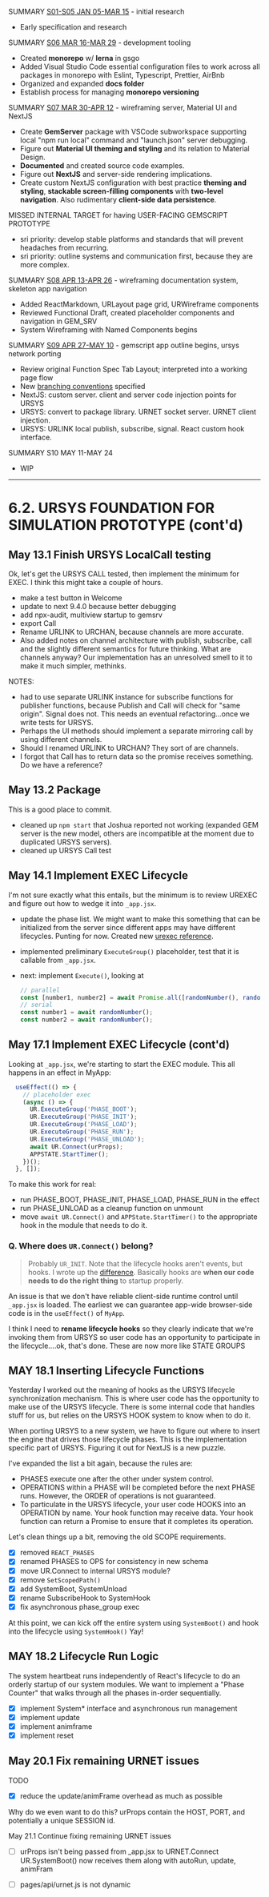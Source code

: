 SUMMARY [S01-S05 JAN 05-MAR 15](00-dev-archives/sprint-01-05.md) - initial research

* Early specification and research

SUMMARY [S06 MAR 16-MAR 29](00-dev-archives/sprint-06.md) - development tooling

* Created **monorepo** w/ **lerna** in gsgo
* Added Visual Studio Code essential configuration files to work across all packages in monorepo with Eslint, Typescript, Prettier, AirBnb
* Organized and expanded **docs folder**
* Establish process for managing **monorepo versioning**

SUMMARY [S07 MAR 30-APR 12](00-dev-archives/sprint-07.md) - wireframing server, Material UI and NextJS

* Create **GemServer** package with VSCode subworkspace supporting local "npm run local" command and "launch.json" server debugging.
* Figure out **Material UI theming and styling** and its relation to Material Design. 
* **Documented** and created source code examples.
* Figure out **NextJS** and server-side rendering implications.
* Create custom NextJS configuration with best practice **theming and styling**, **stackable  screen-filling components** with **two-level navigation**. Also rudimentary **client-side data persistence**.

MISSED INTERNAL TARGET for having USER-FACING GEMSCRIPT PROTOTYPE

* sri priority: develop stable platforms and standards that will prevent headaches from recurring.
* sri priority: outline systems and communication first, because they are more complex.

SUMMARY [S08 APR 13-APR 26](00-dev-archives/sprint-08.md) - wireframing documentation system, skeleton app navigation

* Added ReactMarkdown, URLayout page grid, URWireframe components
* Reviewed Functional Draft, created placeholder components and navigation in GEM_SRV
* System Wireframing with Named Components begins

SUMMARY [S09 APR 27-MAY 10](00-dev-archives/sprint-09.md) - gemscript app outline begins, ursys network porting

* Review original Function Spec Tab Layout; interpreted into a working page flow
* New [branching conventions](20-tooling/21-branch-flow.md) specified
* NextJS: custom server. client and server code injection points for URSYS
* URSYS: convert to package library. URNET socket server. URNET client injection.
* URSYS: URLINK local publish, subscribe, signal. React custom hook interface.

SUMMARY S10 MAY 11-MAY 24

* WIP

---

# 6.2. URSYS FOUNDATION FOR SIMULATION PROTOTYPE (cont'd)

## May 13.1 Finish URSYS LocalCall testing

Ok, let's get the URSYS CALL tested, then implement the minimum for EXEC. I think this might take a couple of hours.

* make a test button in Welcome
* update to next 9.4.0 because better debugging
* add npx-audit, multiview startup to gemsrv
* export Call
* Rename URLINK to URCHAN, because channels are more accurate. 
* Also added notes on channel architecture with publish, subscribe, call and the slightly different semantics for future thinking. What are channels anyway? Our implementation has an unresolved smell to it to make it much simpler, methinks.

NOTES:

* had to use separate URLINK instance for subscribe functions for publisher functions, because Publish and Call will check for "same origin". Signal does not. This needs an eventual refactoring...once we write tests for URSYS.
* Perhaps the UI methods should implement a separate mirroring call by using different channels.
* Should I renamed URLINK to URCHAN? They sort of are channels. 
* I forgot that Call has to return data so the promise receives something. Do we have a reference?

## May 13.2 Package

This is a good place to commit. 

* cleaned up `npm start` that Joshua reported not working (expanded GEM server is the new model, others are incompatible at the moment due to duplicated URSYS servers).
* cleaned up URSYS Call test

## May 14.1 Implement EXEC Lifecycle

I'm not sure exactly what this entails, but the minimum is to review UREXEC and figure out how to wedge it into `_app.jsx`. 

* update the phase list. We might want to make this something that can be initialized from the server since different apps may have different lifecycles. Punting for now. Created new [urexec reference](01-architecture/02-urexec.md). 

* implemented preliminary `ExecuteGroup()` placeholder, test that it is callable from `_app.jsx`.

* next: implement `Execute()`, looking at

  ```js
  // parallel
  const [number1, number2] = await Promise.all([randomNumber(), randomNumber()]);
  // serial
  const number1 = await randomNumber();
  const number2 = await randomNumber();
  ```


## May 17.1 Implement EXEC Lifecycle (cont'd)

Looking at `_app.jsx`, we're starting to start the EXEC module. This all happens in an effect in MyApp:

```js
  useEffect(() => {
    // placeholder exec
    (async () => {
      UR.ExecuteGroup('PHASE_BOOT');
      UR.ExecuteGroup('PHASE_INIT');
      UR.ExecuteGroup('PHASE_LOAD');
      UR.ExecuteGroup('PHASE_RUN');
      UR.ExecuteGroup('PHASE_UNLOAD');
      await UR.Connect(urProps);
      APPSTATE.StartTimer();
    })();
  }, []);
```

To make this work for real:

* run PHASE_BOOT, PHASE_INIT, PHASE_LOAD, PHASE_RUN in the effect
* run PHASE_UNLOAD as a cleanup function on unmount
* move `await UR.Connect()` and `APPState.StartTimer()` to the appropriate hook in the module that needs to do it.

### **Q. Where does `UR.Connect()` belong?**

>  Probably `UR_INIT`. Note that the lifecycle hooks aren't events, but hooks. I wrote up the [difference](01-architecture/02-asynch.md). Basically hooks are **when our code needs to do the right thing** to startup properly.

An issue is that we don't have reliable client-side runtime control until `_app.jsx` is loaded. The earliest we can guarantee app-wide browser-side code is in the `useEffect()` of `MyApp`. 

I think I need to **rename lifecycle hooks** so they clearly indicate that we're invoking them from URSYS so user code has an opportunity to participate in the lifecycle....ok, that's done. These are now more like STATE GROUPS

## MAY 18.1 Inserting Lifecycle Functions

Yesterday I worked out the meaning of hooks as the URSYS lifecycle synchronization mechanism. This is where user code has the opportunity to make use of the URSYS lifecycle. There is some internal code that handles stuff for us, but relies on the URSYS HOOK system to know when to do it.

When porting URSYS to a new system, we have to figure out where to insert the engine that drives those lifecycle phases. This is the implementation specific part of URSYS. Figuring it out for NextJS is a new puzzle.

I've expanded the list a bit again, because the rules are:

* PHASES execute one after the other under system control. 
* OPERATIONS within a PHASE will be completed before the next PHASE runs. However, the ORDER of operations is not guaranteed.
* To particulate in the URSYS lifecycle, your user code HOOKS into an OPERATION by name. Your hook function may receive data. Your hook function can return a Promise to ensure that it completes its operation. 

Let's clean things up a bit, removing the old SCOPE requirements.

* [x] removed `REACT_PHASES`
* [x] renamed PHASES to OPS for consistency in new schema
* [x] move UR.Connect to internal URSYS module?
* [x] remove `SetScopedPath()`
* [x] add SystemBoot, SystemUnload
* [x] rename SubscribeHook to SystemHook
* [x] fix asynchronous phase_group exec

At this point, we can kick off the entire system using `SystemBoot()` and hook into the lifecycle using `SystemHook()` Yay! 

## MAY 18.2 Lifecycle Run Logic

The system heartbeat  runs independently of React's lifecycle to do an orderly startup of our system modules. We want to implement a "Phase Counter" that walks through all the phases in-order sequentially.

* [x] implement System* interface and asynchronous run management
* [x] implement update
* [x] implement animframe
* [x] implement reset

## May 20.1 Fix remaining URNET issues

TODO

* [x] reduce the update/animFrame overhead as much as possible

Why do we even want to do this? urProps contain the HOST, PORT, and potentially a unique SESSION id. 

May 21.1 Continue fixing remaining URNET issues

* [ ] urProps isn't being passed from _app.jsx to URNET.Connect
  UR.SystemBoot() now receives them along with autoRun, update, animFram
* [ ] pages/api/urnet.js is not dynamic

